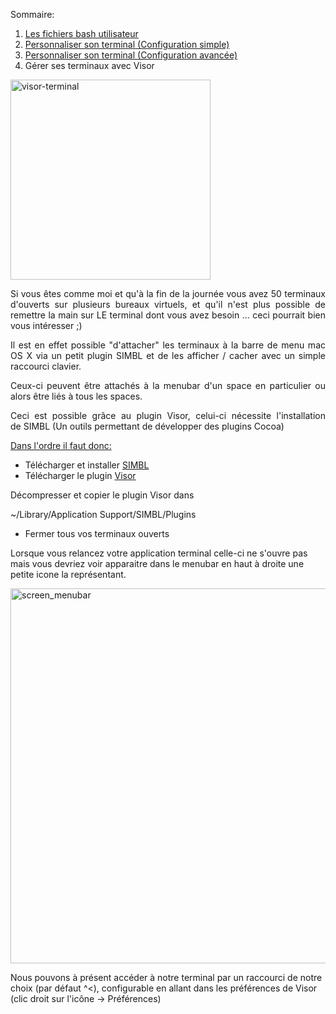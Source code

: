 
Sommaire:

1.  [Les fichiers bash utilisateur][1]
2.  [Personnaliser son terminal (Configuration simple)][2]
3.  [Personnaliser son terminal (Configuration avancée)][3]
4.  Gérer ses terminaux avec Visor

<div class="ngg-gallery-singlepic-image ngg-left" style="max-width: 320px">
  <a href="http://old-blog.elao.dev/wp-content/gallery/macosx/visor-terminal.png"
		     title=""
             data-src="http://old-blog.elao.dev/wp-content/gallery/macosx/visor-terminal.png"
             data-thumbnail="http://old-blog.elao.dev/wp-content/gallery/macosx/thumbs/thumbs_visor-terminal.png"
             data-image-id="2"
             data-title="visor-terminal"
             data-description=""
             target='_self'
             class="shutterset_c070d9f2fc8dd2c90c7700c86a29c890"> <img class="ngg-singlepic"
             src="http://www.elao.com/blog/nextgen-image/2/320x240x100/6c0c78b5d8c4f8c0bceab3083080c863"
             alt="visor-terminal"
             title="visor-terminal"
              width="320" /> </a>
</div>

<span></span>

<p style="text-align: justify;">
  Si vous êtes comme moi et qu'à la fin de la journée vous avez 50 terminaux d'ouverts sur plusieurs bureaux virtuels, et qu'il n'est plus possible de remettre la main sur LE terminal dont vous avez besoin ... ceci pourrait bien vous intéresser ;)
</p>

<p style="text-align: justify;">
  Il est en effet possible "d'attacher" les terminaux à la barre de menu mac OS X via un petit plugin SIMBL et de les afficher / cacher avec un simple raccourci clavier.
</p>

<p style="text-align: justify;">
  Ceux-ci peuvent être attachés à la menubar d'un space en particulier ou alors être liés à tous les spaces.
</p>

<p style="text-align: justify;">
  Ceci est possible grâce au plugin Visor, celui-ci nécessite l'installation de SIMBL (Un outils permettant de développer des plugins Cocoa)
</p>

<span style="text-decoration: underline;">Dans l'ordre il faut donc:</span>

*   Télécharger et installer <a title="SIMBL" href="http://www.culater.net/software/SIMBL/SIMBL.php" target="_blank">SIMBL</a>
*   Télécharger le plugin <a title="Visor" href="http://visor.binaryage.com/" target="_blank">Visor</a>

Décompresser et copier le plugin Visor dans

<div class="codecolorer-container bash vibrant" style="overflow:auto;white-space:nowrap;width:100%;">
  <div class="bash codecolorer">
    ~<span class="sy0">/</span>Library<span class="sy0">/</span>Application Support<span class="sy0">/</span>SIMBL<span class="sy0">/</span>Plugins
  </div>
</div>

*   Fermer tous vos terminaux ouverts

Lorsque vous relancez votre application terminal celle-ci ne s'ouvre pas mais vous devriez voir apparaitre dans le menubar en haut à droite une petite icone la représentant.

<div class="ngg-gallery-singlepic-image ngg-center" style="max-width: 600px">
  <a href="http://old-blog.elao.dev/wp-content/gallery/macosx/screen_menubar.png"
		     title=""
             data-src="http://old-blog.elao.dev/wp-content/gallery/macosx/screen_menubar.png"
             data-thumbnail="http://old-blog.elao.dev/wp-content/gallery/macosx/thumbs/thumbs_screen_menubar.png"
             data-image-id="1"
             data-title="screen_menubar"
             data-description=""
             target='_self'
             class="shutterset_7b5136f852f7f2d1fad48ffbd4300eda"> <img class="ngg-singlepic"
             src="http://www.elao.com/blog/nextgen-image/1/600x240x100/e5aaa7c86935cedbfedadc68cb15a246"
             alt="screen_menubar"
             title="screen_menubar"
              width="600" /> </a>
</div>

<span></span>

Nous pouvons à présent accéder à notre terminal par un raccourci de notre choix (par défaut ^<), configurable en allant dans les préférences de Visor (clic droit sur l'icône -> Préférences)

 [1]: /blog/mac-os/terminal/les-fichiers-bash-utilisateur.html "Les fichiers bash utilisateur"
 [2]: /blog/mac-os/personnaliser-son-terminal-sous-mac-osx.html "Personnaliser son terminal sous mac OSX"
 [3]: /blog/mac-os/terminal/personnaliser-son-terminal-sous-mac-osx-configuration-avancee.html "Personnaliser son terminal mac OSX"